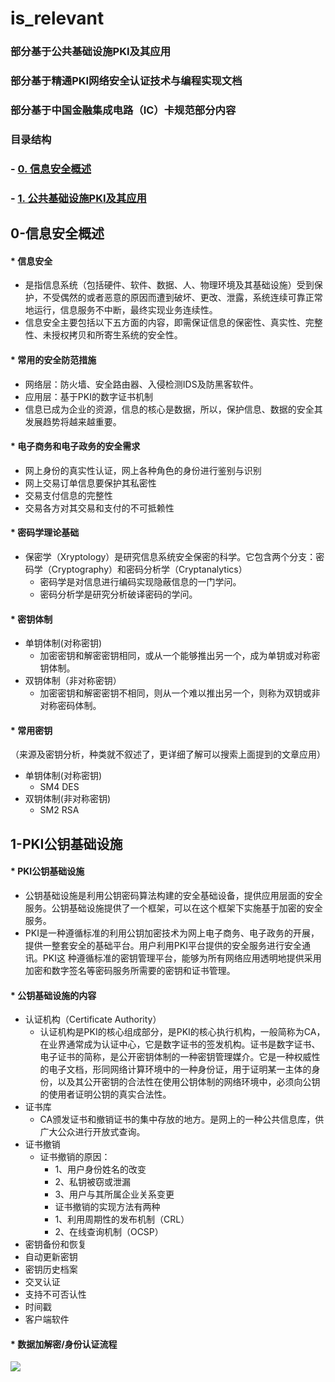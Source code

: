 # is_relevant
### 部分基于公共基础设施PKI及其应用
### 部分基于精通PKI网络安全认证技术与编程实现文档
### 部分基于中国金融集成电路（IC）卡规范部分内容


### 目录结构
### - [0. 信息安全概述](#0-信息安全概述)
### - [1. 公共基础设施PKI及其应用](#1-PKI公钥基础设施)




## 0-信息安全概述
#### * 信息安全
   * 是指信息系统（包括硬件、软件、数据、人、物理环境及其基础设施）受到保护，不受偶然的或者恶意的原因而遭到破坏、更改、泄露，系统连续可靠正常地运行，信息服务不中断，最终实现业务连续性。
* 信息安全主要包括以下五方面的内容，即需保证信息的保密性、真实性、完整性、未授权拷贝和所寄生系统的安全性。
#### * 常用的安全防范措施
  * 网络层：防火墙、安全路由器、入侵检测IDS及防黑客软件。
  * 应用层：基于PKI的数字证书机制
* 信息已成为企业的资源，信息的核心是数据，所以，保护信息、数据的安全其发展趋势将越来越重要。
#### * 电子商务和电子政务的安全需求
  * 网上身份的真实性认证，网上各种角色的身份进行鉴别与识别
  * 网上交易订单信息要保护其私密性
  * 交易支付信息的完整性
  * 交易各方对其交易和支付的不可抵赖性
#### * 密码学理论基础
  * 保密学（Xryptology）是研究信息系统安全保密的科学。它包含两个分支：密码学（Cryptography）和密码分析学（Cryptanalytics）
	   * 密码学是对信息进行编码实现隐蔽信息的一门学问。
	   * 密码分析学是研究分析破译密码的学问。
#### * 密钥体制
  * 单钥体制(对称密钥)
    * 加密密钥和解密密钥相同，或从一个能够推出另一个，成为单钥或对称密钥体制。
  * 双钥体制（非对称密钥）
    * 加密密钥和解密密钥不相同，则从一个难以推出另一个，则称为双钥或非对称密码体制。
#### * 常用密钥
（来源及密钥分析，种类就不叙述了，更详细了解可以搜索上面提到的文章应用）
  * 单钥体制(对称密钥)
    * SM4 DES 
  * 双钥体制(非对称密钥)
    * SM2 RSA

## 1-PKI公钥基础设施
#### * PKI公钥基础设施
  * 公钥基础设施是利用公钥密码算法构建的安全基础设备，提供应用层面的安全服务。公钥基础设施提供了一个框架，可以在这个框架下实施基于加密的安全服务。
  * PKI是一种遵循标准的利用公钥加密技术为网上电子商务、电子政务的开展，提供一整套安全的基础平台。用户利用PKI平台提供的安全服务进行安全通讯。PKI这
种遵循标准的密钥管理平台，能够为所有网络应用透明地提供采用加密和数字签名等密码服务所需要的密钥和证书管理。
#### * 公钥基础设施的内容
 * 认证机构（Certificate Authority）
   * 认证机构是PKI的核心组成部分，是PKI的核心执行机构，一般简称为CA，在业界通常成为认证中心，它是数字证书的签发机构。证书是数字证书、电子证书的简称，是公开密钥体制的一种密钥管理媒介。它是一种权威性的电子文档，形同网络计算环境中的一种身份证，用于证明某一主体的身份，以及其公开密钥的合法性在使用公钥体制的网络环境中，必须向公钥的使用者证明公钥的真实合法性。
 * 证书库
   * CA颁发证书和撤销证书的集中存放的地方。是网上的一种公共信息库，供广大公众进行开放式查询。
 * 证书撤销
   * 证书撤销的原因：
     * 1、用户身份姓名的改变
     * 2、私钥被窃或泄漏
     * 3、用户与其所属企业关系变更
     * 证书撤销的实现方法有两种
     * 1、利用周期性的发布机制（CRL）
     * 2、在线查询机制（OCSP）
 * 密钥备份和恢复
 * 自动更新密钥
 * 密钥历史档案
 * 交叉认证
 * 支持不可否认性
 * 时间戳
 * 客户端软件







#### * 数据加解密/身份认证流程
![](https://rainron.github.io/JAVA-LINUX-IS/img/is/endeypt.png)




